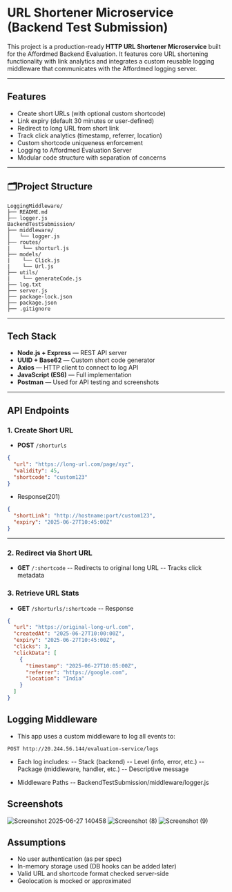 # URL Shortener Microservice (Backend Test Submission)

This project is a production-ready **HTTP URL Shortener Microservice** built for the Affordmed Backend Evaluation. It features core URL shortening functionality with link analytics and integrates a custom reusable logging middleware that communicates with the Affordmed logging server.

---

## Features

- Create short URLs (with optional custom shortcode)
- Link expiry (default 30 minutes or user-defined)
- Redirect to long URL from short link
- Track click analytics (timestamp, referrer, location)
- Custom shortcode uniqueness enforcement
- Logging to Affordmed Evaluation Server
- Modular code structure with separation of concerns

---

## 🗂Project Structure
```
LoggingMiddleware/
├── README.md
├── logger.js
BackendTestSubmission/
├── middleware/
│   └── logger.js   
├── routes/
|    └── shorturl.js
├── models/
|    └── Click.js
|    └── Url.js
├── utils/
|    └── generateCode.js
├── log.txt
├── server.js
├── package-lock.json
├── package.json
├── .gitignore
```

---

## Tech Stack

- **Node.js + Express** — REST API server
- **UUID + Base62** — Custom short code generator
- **Axios** — HTTP client to connect to log API
- **JavaScript (ES6)** — Full implementation
- **Postman** — Used for API testing and screenshots

---

## API Endpoints

### 1. Create Short URL

- **POST** `/shorturls`
```json
{
  "url": "https://long-url.com/page/xyz",
  "validity": 45,
  "shortcode": "custom123"
}
```
- Response(201)
```json
{
  "shortLink": "http://hostname:port/custom123",
  "expiry": "2025-06-27T10:45:00Z"
}
```
---

### 2. Redirect via Short URL

- **GET** `/:shortcode`
-- Redirects to original long URL
-- Tracks click metadata

### 3. Retrieve URL Stats
- **GET** `/shorturls/:shortcode`
-- Response 
```json
{
  "url": "https://original-long-url.com",
  "createdAt": "2025-06-27T10:00:00Z",
  "expiry": "2025-06-27T10:45:00Z",
  "clicks": 3,
  "clickData": [
    {
      "timestamp": "2025-06-27T10:05:00Z",
      "referrer": "https://google.com",
      "location": "India"
    }
  ]
}
```

## Logging Middleware
- This app uses a custom middleware to log all events to:
```
POST http://20.244.56.144/evaluation-service/logs
```
- Each log includes:
-- Stack (backend)
-- Level (info, error, etc.)
-- Package (middleware, handler, etc.)
-- Descriptive message

- Middleware Paths
-- BackendTestSubmission/middleware/logger.js


## Screenshots
![Screenshot 2025-06-27 140458](https://github.com/user-attachments/assets/00216f66-e95e-4d03-9a11-b7a00c9452aa)
![Screenshot (8)](https://github.com/user-attachments/assets/0073a1f5-8f41-48ea-95e2-12e53ece41a5)
![Screenshot (9)](https://github.com/user-attachments/assets/abe6bd75-dc37-4b7a-a313-effb46e75659)

## Assumptions
- No user authentication (as per spec)
- In-memory storage used (DB hooks can be added later)
- Valid URL and shortcode format checked server-side
- Geolocation is mocked or approximated
